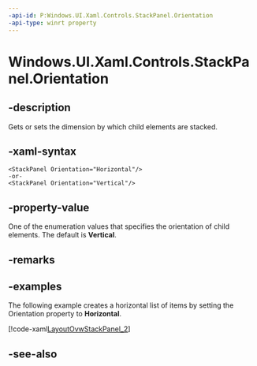 ```yaml
---
-api-id: P:Windows.UI.Xaml.Controls.StackPanel.Orientation
-api-type: winrt property
---
```


<!-- Property syntax
public Windows.UI.Xaml.Controls.Orientation Orientation { get;  set; }
-->

# Windows.UI.Xaml.Controls.StackPanel.Orientation

## -description
Gets or sets the dimension by which child elements are stacked.

## -xaml-syntax
```xaml
<StackPanel Orientation="Horizontal"/>
-or-
<StackPanel Orientation="Vertical"/>
```


## -property-value
One of the enumeration values that specifies the orientation of child elements. The default is **Vertical**.
## -remarks

## -examples
The following example creates a horizontal list of items by setting the Orientation property to **Horizontal**.

[!code-xaml[LayoutOvwStackPanel_2](../windows.ui.xaml/code/layout_ovw_all/CSharp/MainPage.xaml#SnippetLayoutOvwStackPanel_2)]

## -see-also
